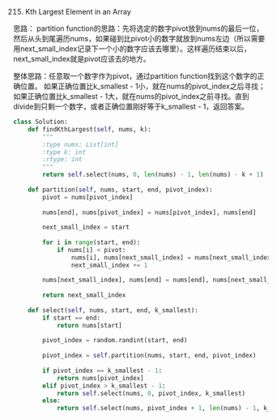 215. Kth Largest Element in an Array  

思路：
partition function的思路：先将选定的数字pivot放到nums的最后一位，然后从头到尾遍历nums，如果碰到比pivot小的数字就放到nums左边（所以需要用next_small_index记录下一个小的数字应该去哪里）。这样遍历结束以后，next_small_index就是pivot应该去的地方。 

整体思路：任意取一个数字作为pivot，通过partition function找到这个数字的正确位置。 如果正确位置比k_smallest - 1小，就在nums的pivot_index之后寻找；如果正确位置比k_smallest - 1大，就在nums的pivot_index之前寻找。直到divide到只剩一个数字，或者正确位置刚好等于k_smallest - 1，返回答案。


```Python
class Solution:
    def findKthLargest(self, nums, k):
        """
        :type nums: List[int]
        :type k: int
        :rtype: int
        """
        return self.select(nums, 0, len(nums) - 1, len(nums) - k + 1)
    
    def partition(self, nums, start, end, pivot_index):
        pivot = nums[pivot_index]
        
        nums[end], nums[pivot_index] = nums[pivot_index], nums[end]
        
        next_small_index = start
        
        for i in range(start, end):
            if nums[i] < pivot:
                nums[i], nums[next_small_index] = nums[next_small_index], nums[i]
                next_small_index += 1
                
        nums[next_small_index], nums[end] = nums[end], nums[next_small_index]
        
        return next_small_index
    
    def select(self, nums, start, end, k_smallest):
        if start == end:
            return nums[start]
        
        pivot_index = random.randint(start, end)
        
        pivot_index = self.partition(nums, start, end, pivot_index)
        
        if pivot_index == k_smallest - 1:
            return nums[pivot_index]
        elif pivot_index > k_smallest - 1:
            return self.select(nums, 0, pivot_index, k_smallest)
        else:
            return self.select(nums, pivot_index + 1, len(nums) - 1, k_smallest)
```
